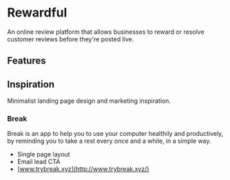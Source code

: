# Rewardful
An online review platform that allows businesses to reward or resolve customer reviews before they're posted live.

## Features

## Inspiration
Minimalist landing page design and marketing inspiration.

### Break
Break is an app to help you to use your computer healthily and productively, by reminding you to take a rest every once and a while, in a simple way.
- Single page layout
- Email lead CTA
- [www.trybreak.xyz](http://www.trybreak.xyz/)



